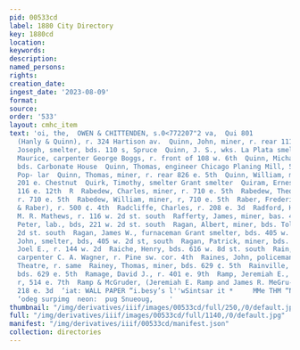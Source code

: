 ```yaml
---
pid: 00533cd
label: 1880 City Directory
key: 1880cd
location: 
keywords: 
description: 
named_persons: 
rights: 
creation_date: 
ingest_date: '2023-08-09'
format: 
source: 
order: '533'
layout: cmhc_item
text: 'oi, the,  OWEN & CHITTENDEN, s.0<772207"2 va,  Qui 801            Quins, John,
  (Hanly & Quinn), r. 324 Hartison av.  Quinn, John, miner, r. rear 111 e. 6th  Quinn,
  Joseph, smelter, bds. 110 s, Spruce  Quinn, J. S., wks. La Plata smelter  Quinn,
  Maurice, carpenter George Boggs, r. front of 108 w. 6th  Quinn, Michael, miner,
  bds. Carbonate House  Quinn, Thomas, engineer Chicago Planing Mill, 5th sw. cor.
  Pop- lar  Quinn, Thomas, miner, r. rear 826 e. 5th  Quinn, William, miner, bds.
  201 e. Chestnut  Quirk, Timothy, smelter Grant smelter  Quiram, Ernest, miner, r.
  116 e. 12th  R  Rabedew, Charles, miner, r. 710 e. 5th  Rabedew, Theodore, miner,
  r. 710 e. 5th  Rabedew, William, miner, r, 710 e. 5th  Raber, Frederick, (Otterbach
  & Raber), r. 500 ¢. 4th  Radcliffe, Charles, r. 208 e. 3d  Radford, Harry C., butcher
  M. R. Mathews, r. 116 w. 2d st. south  Rafferty, James, miner, bas. 408 e. 4th  Rafferty,
  Peter, lab., bds, 221 w. 2d st. south  Ragan, Albert, miner, bds. Toledo ay. nr.
  2d st. south  Ragan, James W., furnaceman Grant smelter, bds. 405 w. 2d st. south  Ragan,
  John, smelter, bds, 405 w. 2d st, south  Ragan, Patrick, miner, bds. 189 . sd  Ragland,
  Joel E., r. 144 w. 2d  Raiche, Henry, bds. 616 w. 8d st. south  Rain, Charles G.,
  carpenter C. A. Wagner, r. Pine sw. cor. 4th  Raines, John, policeman Grand Central
  Theatre, r. same  Rainey, Thomas, miner, bds. 629 ¢. 5th  Rainville, Fred., miner,
  bds. 629 e. 5th  Ramage, David J., r. 401 e. 9th  Ramp, Jeremiah E., (Ramp & MecGruder),
  r, 514 e. 7th  Ramp & McGruder, (Jeremiah E. Ramp and James R. MeGru-  ler), grocers,
  218 e. 3d  ‘iat: WALL PAPER “i.besy’s l''wSintsar it *     MMe THM “NH SOO PUB Ysvg
  ‘odeg surpimg  neon:  pug Snueoug,    '
thumbnail: "/img/derivatives/iiif/images/00533cd/full/250,/0/default.jpg"
full: "/img/derivatives/iiif/images/00533cd/full/1140,/0/default.jpg"
manifest: "/img/derivatives/iiif/00533cd/manifest.json"
collection: directories
---
```

